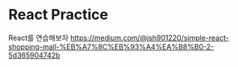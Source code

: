 # React Practice

React를 연습해보자
https://medium.com/@jsh901220/simple-react-shopping-mall-%EB%A7%8C%EB%93%A4%EA%B8%B0-2-5d365904742b
